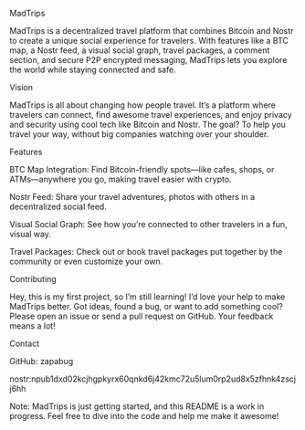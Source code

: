 MadTrips

MadTrips is a decentralized travel platform that combines Bitcoin and Nostr to create a unique social experience for travelers. With features like a BTC map, a Nostr feed, a visual social graph, travel packages, a comment section, and secure P2P encrypted messaging, MadTrips lets you explore the world while staying connected and safe.

Vision

MadTrips is all about changing how people travel. It’s a platform where travelers can connect, find awesome travel experiences, and enjoy privacy and security using cool tech like Bitcoin and Nostr. The goal? To help you travel your way, without big companies watching over your shoulder.

Features

BTC Map Integration: Find Bitcoin-friendly spots—like cafes, shops, or ATMs—anywhere you go, making travel easier with crypto.

Nostr Feed: Share your travel adventures, photos with others in a decentralized social feed.

Visual Social Graph: See how you’re connected to other travelers in a fun, visual way.

Travel Packages: Check out or book travel packages put together by the community or even customize your own.


Contributing

Hey, this is my first project, so I’m still learning! I’d love your help to make MadTrips better. Got ideas, found a bug, or want to add something cool? Please open an issue or send a pull request on GitHub. Your feedback means a lot!


Contact

GitHub: zapabug

nostr:npub1dxd02kcjhgpkyrx60qnkd6j42kmc72u5lum0rp2ud8x5zfhnk4zscjj6hh

Note: MadTrips is just getting started, and this README is a work in progress. Feel free to dive into the code and help me make it awesome!



<!---
zapabug/zapabug is a ✨ special ✨ repository because its `README.md` (this file) appears on your GitHub profile.
You can click the Preview link to take a look at your changes.
--->
